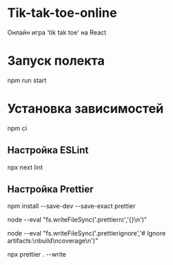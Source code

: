 # Tik-tak-toe-online

Онлайн игра 'tik tak toe' на React

# Запуск полекта

npm run start

# Установка зависимостей

npm ci

## Настройка ESLint

npx next lint

## Настройка Prettier

npm install --save-dev --save-exact prettier

node --eval "fs.writeFileSync('.prettierrc','{}\n')"

node --eval "fs.writeFileSync('.prettierignore','# Ignore artifacts:\nbuild\ncoverage\n')"

npx prettier . --write
